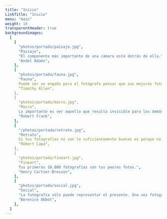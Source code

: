 ```yaml
---
title: "Inicio"
LinkTitle: "Inicio"
menu: "main"
weight: 10
transparentHeader: true
backgroundimages:
  [
    [
      "photos/portada/paisaje.jpg",
      "Paisaje",
      "El componente más importante de una cámara está detrás de ella.",
      "Andel Adams",
    ],
    [
      "photos/portada/fauna.jpg",
      "Fauna",
      Puede ser un engaño para el fotógrafo pensar que sus mejores fotos son las que más les costó conseguir.",
      "Timothy Allen",
    ],
    [
      "photos/portada/macro.jpg",
      "Macro",
      Lo importante es ver aquello que resulta invisible para los demás.",
      "Robert Frank",
    ],
    [
      "/photos/portada/retrato.jpg",
      "Retrato",
      Si tus fotografías no son lo suficientemente buenas es porque no estás lo suficientemente cerca.",
      "Robert Capa",
    ],
    [
      "photos/portada/fineart.jpg",
      "Fineart",
      Tus primeras 10.000 fotografías son tus peores fotos.",
      "Henry Cartier-Bresson",
    ],
    [
      "photos/portada/social.jpg",
      "Social",
      "La fotografía sólo puede representar el presente. Una vez fotografiados, el sujeto se convierte en parte del pasado.",
      "Berenice Abbot",
    ],
  ]
---
```

